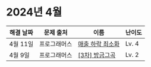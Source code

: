 # 2024년 4월

| 해결 날짜 | 문제 출처    | 이름                                                         | 난이도 |
| --------- | ------------ | ------------------------------------------------------------ | ------ |
| 4월 11일  | 프로그래머스 | [매출 하락 최소화](https://school.programmers.co.kr/learn/courses/30/lessons/72416) | Lv. 4  |
| 4월 9일   | 프로그래머스 | [[3차] 방금그곡](https://school.programmers.co.kr/learn/courses/30/lessons/17683) | Lv. 2  |

